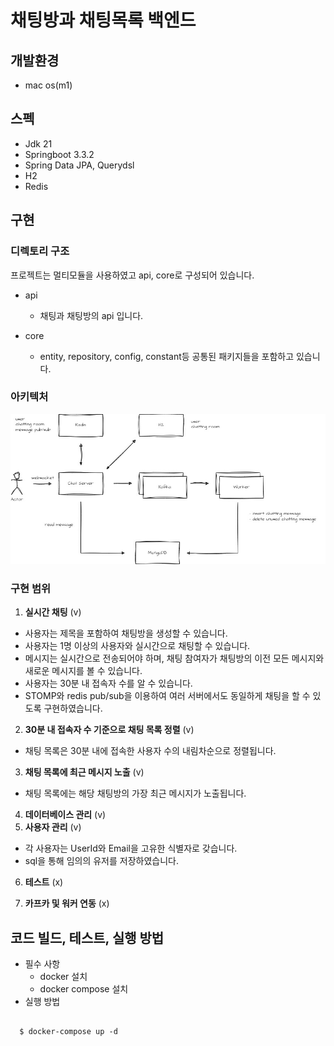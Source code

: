 
# 채팅방과 채팅목록 백엔드

## 개발환경
- mac os(m1)

## 스펙
* Jdk 21
* Springboot 3.3.2
* Spring Data JPA, Querydsl
* H2
* Redis

## 구현
### 디렉토리 구조
프로젝트는 멀티모듈을 사용하였고 api, core로 구성되어 있습니다.
- api
    - 채팅과 채팅방의 api 입니다.

- core
    - entity, repository, config, constant등 공통된 패키지들을 포함하고 있습니다.

### 아키텍처
![img1](./docs/architecture.jpg)

### 구현 범위
1. **실시간 채팅** (v)
  - 사용자는 제목을 포함하여 채팅방을 생성할 수 있습니다.
  - 사용자는 1명 이상의 사용자와 실시간으로 채팅할 수 있습니다.
  - 메시지는 실시간으로 전송되어야 하며, 채팅 참여자가 채팅방의 이전 모든 메시지와 새로운 메시지를 볼 수 있습니다.
  - 사용자는 30분 내 접속자 수를 알 수 있습니다.
  - STOMP와 redis pub/sub을 이용하여 여러 서버에서도 동일하게 채팅을 할 수 있도록 구현하였습니다.
2. **30분 내 접속자 수 기준으로 채팅 목록 정렬** (v)
  - 채팅 목록은 30분 내에 접속한 사용자 수의 내림차순으로 정렬됩니다.
3. **채팅 목록에 최근 메시지 노출** (v)
  - 채팅 목록에는 해당 채팅방의 가장 최근 메시지가 노출됩니다.
4. **데이터베이스 관리** (v)
5. **사용자 관리** (v)
  - 각 사용자는 UserId와 Email을 고유한 식별자로 갖습니다.
  - sql을 통해 임의의 유저를 저장하였습니다. 
6. **테스트** (x)

7. **카프카 및 워커 연동** (x)

## 코드 빌드, 테스트, 실행 방법
* 필수 사항
    * docker 설치
    * docker compose 설치
* 실행 방법
```shell

  $ docker-compose up -d
  
```
  
